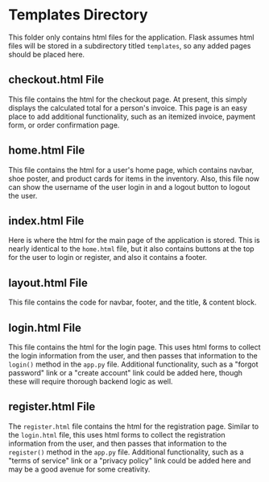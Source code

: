 # Templates Directory

This folder only contains html files for the application. Flask assumes html files will be stored in a subdirectory titled `templates`, so any added pages should be placed here.

## checkout.html File

This file contains the html for the checkout page. At present, this simply displays the calculated total for a person's invoice. This page is an easy place to add additional functionality, such as an itemized invoice, payment form, or order confirmation page.

## home.html File
<!-- Changed -->
This file contains the html for a user's home page, which contains navbar, shoe poster, and product cards for items in the inventory.
Also, this file now can show the username of the user login in and a logout button to logout the user.

## index.html File
<!-- Changed -->
Here is where the html for the main page of the application is stored. This is nearly identical to the `home.html` file, but it also contains buttons at the top for the user to login or register, and also it contains a footer. 

## layout.html File
<!-- Changed -->
This file contains the code for navbar, footer, and the title, & content block.

## login.html File

This file contains the html for the login page. This uses html forms to collect the login information from the user, and then passes that information to the `login()` method in the `app.py` file. Additional functionality, such as a "forgot password" link or a "create account" link could be added here, though these will require thorough backend logic as well.

## register.html File

The `register.html` file contains the html for the registration page. Similar to the `login.html` file, this uses html forms to collect the registration information from the user, and then passes that information to the `register()` method in the `app.py` file. Additional functionality, such as a "terms of service" link or a "privacy policy" link could be added here and may be a good avenue for some creativity.
